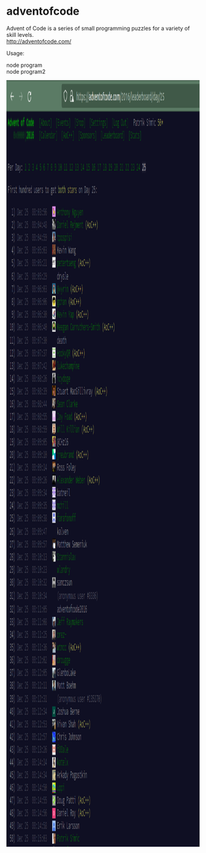 # adventofcode
Advent of Code is a series of small programming puzzles for a variety of skill levels.  
http://adventofcode.com/

Usage:

node program  
node program2  

<div align="center">
  <img alt="bestscore" height="2000" src="score.png" />
</div>
